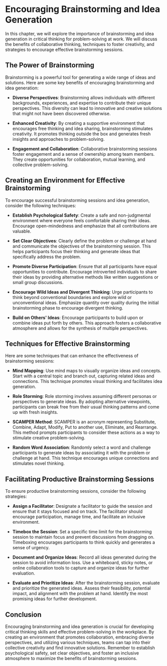 Encouraging Brainstorming and Idea Generation
========================================================

In this chapter, we will explore the importance of brainstorming and idea generation in critical thinking for problem-solving at work. We will discuss the benefits of collaborative thinking, techniques to foster creativity, and strategies to encourage effective brainstorming sessions.

**The Power of Brainstorming**
------------------------------

Brainstorming is a powerful tool for generating a wide range of ideas and solutions. Here are some key benefits of encouraging brainstorming and idea generation:

* **Diverse Perspectives**: Brainstorming allows individuals with different backgrounds, experiences, and expertise to contribute their unique perspectives. This diversity can lead to innovative and creative solutions that might not have been discovered otherwise.

* **Enhanced Creativity**: By creating a supportive environment that encourages free thinking and idea sharing, brainstorming stimulates creativity. It promotes thinking outside the box and generates fresh insights and approaches to problem-solving.

* **Engagement and Collaboration**: Collaborative brainstorming sessions foster engagement and a sense of ownership among team members. They create opportunities for collaboration, mutual learning, and collective problem-solving.

**Creating an Environment for Effective Brainstorming**
-------------------------------------------------------

To encourage successful brainstorming sessions and idea generation, consider the following techniques:

* **Establish Psychological Safety**: Create a safe and non-judgmental environment where everyone feels comfortable sharing their ideas. Encourage open-mindedness and emphasize that all contributions are valuable.

* **Set Clear Objectives**: Clearly define the problem or challenge at hand and communicate the objectives of the brainstorming session. This helps participants focus their thinking and generate ideas that specifically address the problem.

* **Promote Diverse Participation**: Ensure that all participants have equal opportunities to contribute. Encourage introverted individuals to share their ideas by providing alternative methods like written suggestions or small group discussions.

* **Encourage Wild Ideas and Divergent Thinking**: Urge participants to think beyond conventional boundaries and explore wild or unconventional ideas. Emphasize quantity over quality during the initial brainstorming phase to encourage divergent thinking.

* **Build on Others' Ideas**: Encourage participants to build upon or combine ideas put forth by others. This approach fosters a collaborative atmosphere and allows for the synthesis of multiple perspectives.

**Techniques for Effective Brainstorming**
------------------------------------------

Here are some techniques that can enhance the effectiveness of brainstorming sessions:

* **Mind Mapping**: Use mind maps to visually organize ideas and concepts. Start with a central topic and branch out, capturing related ideas and connections. This technique promotes visual thinking and facilitates idea generation.

* **Role Storming**: Role storming involves assuming different personas or perspectives to generate ideas. By adopting alternative viewpoints, participants can break free from their usual thinking patterns and come up with fresh insights.

* **SCAMPER Method**: SCAMPER is an acronym representing Substitute, Combine, Adapt, Modify, Put to another use, Eliminate, and Rearrange. This method prompts participants to consider these actions as a way to stimulate creative problem-solving.

* **Random Word Association**: Randomly select a word and challenge participants to generate ideas by associating it with the problem or challenge at hand. This technique encourages unique connections and stimulates novel thinking.

**Facilitating Productive Brainstorming Sessions**
--------------------------------------------------

To ensure productive brainstorming sessions, consider the following strategies:

* **Assign a Facilitator**: Designate a facilitator to guide the session and ensure that it stays focused and on track. The facilitator should encourage participation, manage time, and facilitate an inclusive environment.

* **Timebox the Session**: Set a specific time limit for the brainstorming session to maintain focus and prevent discussions from dragging on. Timeboxing encourages participants to think quickly and generates a sense of urgency.

* **Document and Organize Ideas**: Record all ideas generated during the session to avoid information loss. Use a whiteboard, sticky notes, or online collaboration tools to capture and organize ideas for further evaluation.

* **Evaluate and Prioritize Ideas**: After the brainstorming session, evaluate and prioritize the generated ideas. Assess their feasibility, potential impact, and alignment with the problem at hand. Identify the most promising ideas for further development.

**Conclusion**
--------------

Encouraging brainstorming and idea generation is crucial for developing critical thinking skills and effective problem-solving in the workplace. By creating an environment that promotes collaboration, embracing diverse perspectives, and utilizing various techniques, teams can tap into their collective creativity and find innovative solutions. Remember to establish psychological safety, set clear objectives, and foster an inclusive atmosphere to maximize the benefits of brainstorming sessions.
